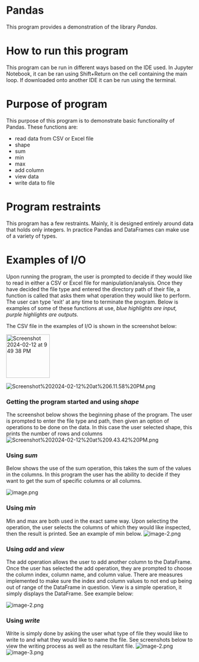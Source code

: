 # Pandas
This program provides a demonstration of the library *Pandas*.

# How to run this program
This program can be run in different ways based on the IDE used. In Jupyter Notebook, it can be ran using Shift+Return on the cell containing the main loop. If downloaded onto another IDE it can be run using the terminal.

# Purpose of program
This purpose of this program is to demonstrate basic functionality of Pandas. These functions are:
- read data from CSV or Excel file
- shape
- sum
- min
- max
- add column
- view data
- write data to file

# Program restraints
This program has a few restraints. Mainly, it is designed entirely around data that holds only integers. In practice Pandas and DataFrames can make use of a variety of types.

# Examples of I/O
Upon running the program, the user is prompted to decide if they would like to read in either a CSV or Excel file for manipulation/analysis. Once they have decided the file type and entered the directory path of their file, a function is called that asks them what operation they would like to perform. The user can type 'exit' at any time to terminate the program.
Below is examples of some of these functions at use, *blue highlights are input, purple highlights are outputs.*

The CSV file in the examples of I/O is shown in the screenshot below:


<img width="117" alt="Screenshot 2024-02-12 at 9 49 38 PM" src="https://github.com/CS2613-WI24-FR01B/exploration-activity-1-calebcarr77/assets/97684864/6d303be2-2961-414d-a4b2-b4dcdaa6ae61">


![Screenshot%202024-02-12%20at%206.11.58%20PM.png](attachment:Screenshot%202024-02-12%20at%206.11.58%20PM.png)

### Getting the program started and using *shape*

The screenshot below shows the beginning phase of the program. The user is prompted to enter the file type and path, then given an option of operations to be done on the data. In this case the user selected shape, this prints the number of rows and columns ![Screenshot%202024-02-12%20at%209.43.42%20PM.png](attachment:Screenshot%202024-02-12%20at%209.43.42%20PM.png)

### Using *sum*
Below shows the use of the sum operation, this takes the sum of the values in the columns. In this program the user has the ability to decide if they want to get the sum of specific columns or all columns.

![image.png](attachment:image.png)

### Using *min*
Min and max are both used in the exact same way. Upon selecting the operation, the user selects the columns of which they would like inspected, then the result is printed. See an example of min below.
![image-2.png](attachment:image-2.png)

### Using *add* and *view*
The add operation allows the user to add another column to the DataFrame. Once the user has selected the add operation, they are prompted to choose the column index, column name, and column value. There are measures implemented to make sure the index and column values to not end up being out of range of the DataFrame in question. View is a simple operation, it simply displays the DataFrame. See example below:

![image-2.png](attachment:image-2.png)

### Using *write*
Write is simply done by asking the user what type of file they would like to write to and what they would like to name the file. See screenshots below to view the writing process as well as the resultant file.
![image-2.png](attachment:image-2.png)
![image-3.png](attachment:image-3.png)
